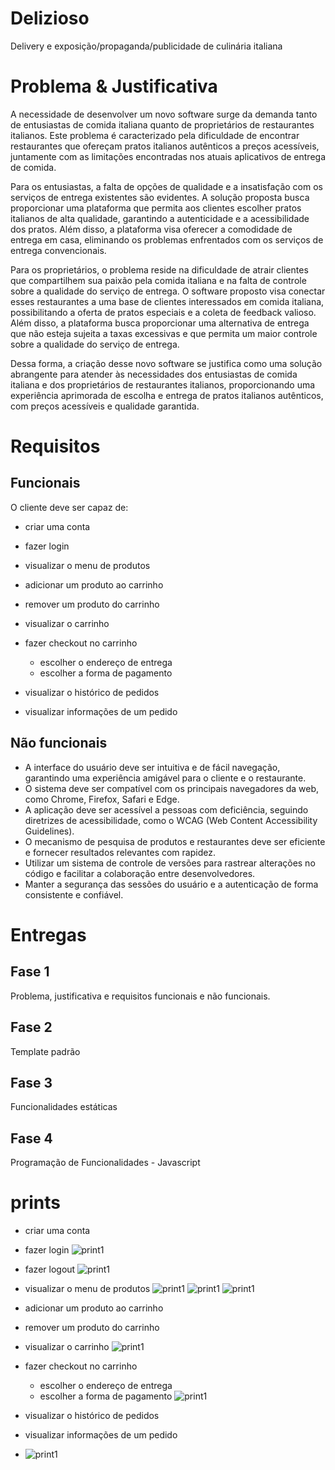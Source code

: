 # Delizioso

Delivery e exposição/propaganda/publicidade de culinária italiana

# Problema & Justificativa
A necessidade de desenvolver um novo software surge da demanda tanto de entusiastas de comida italiana quanto de proprietários de restaurantes italianos. Este problema é caracterizado pela dificuldade de encontrar restaurantes que ofereçam pratos italianos autênticos a preços acessíveis, juntamente com as limitações encontradas nos atuais aplicativos de entrega de comida.

Para os entusiastas, a falta de opções de qualidade e a insatisfação com os serviços de entrega existentes são evidentes. A solução proposta busca proporcionar uma plataforma que permita aos clientes escolher pratos italianos de alta qualidade, garantindo a autenticidade e a acessibilidade dos pratos. Além disso, a plataforma visa oferecer a comodidade de entrega em casa, eliminando os problemas enfrentados com os serviços de entrega convencionais.

Para os proprietários, o problema reside na dificuldade de atrair clientes que compartilhem sua paixão pela comida italiana e na falta de controle sobre a qualidade do serviço de entrega. O software proposto visa conectar esses restaurantes a uma base de clientes interessados em comida italiana, possibilitando a oferta de pratos especiais e a coleta de feedback valioso. Além disso, a plataforma busca proporcionar uma alternativa de entrega que não esteja sujeita a taxas excessivas e que permita um maior controle sobre a qualidade do serviço de entrega.

Dessa forma, a criação desse novo software se justifica como uma solução abrangente para atender às necessidades dos entusiastas de comida italiana e dos proprietários de restaurantes italianos, proporcionando uma experiência aprimorada de escolha e entrega de pratos italianos autênticos, com preços acessíveis e qualidade garantida.

# Requisitos
## Funcionais
O cliente deve ser capaz de: 
- criar uma conta
- fazer login

- visualizar o menu de produtos

- adicionar um produto ao carrinho
- remover um produto do carrinho

- visualizar o carrinho
- fazer checkout no carrinho
  - escolher o endereço de entrega
  - escolher a forma de pagamento

- visualizar o histórico de pedidos
- visualizar informações de um pedido

## Não funcionais
- A interface do usuário deve ser intuitiva e de fácil navegação, garantindo uma experiência amigável para o cliente e o restaurante.
- O sistema deve ser compatível com os principais navegadores da web, como Chrome, Firefox, Safari e Edge.
- A aplicação deve ser acessível a pessoas com deficiência, seguindo diretrizes de acessibilidade, como o WCAG (Web Content Accessibility Guidelines).
- O mecanismo de pesquisa de produtos e restaurantes deve ser eficiente e fornecer resultados relevantes com rapidez.
- Utilizar um sistema de controle de versões para rastrear alterações no código e facilitar a colaboração entre desenvolvedores.
- Manter a segurança das sessões do usuário e a autenticação de forma consistente e confiável.

# Entregas
## Fase 1
Problema, justificativa e requisitos funcionais e não funcionais.

## Fase 2
Template padrão

## Fase 3
Funcionalidades estáticas

## Fase 4 
Programação de Funcionalidades - Javascript

# prints
- criar uma conta
- fazer login
![print1](prints/1.png)

- fazer logout
![print1](prints/2.png)

- visualizar o menu de produtos
![print1](prints/3.png)
![print1](prints/4.png)
![print1](prints/5.png)

- adicionar um produto ao carrinho
- remover um produto do carrinho
- visualizar o carrinho
![print1](prints/6.png)

- fazer checkout no carrinho
  - escolher o endereço de entrega
  - escolher a forma de pagamento
![print1](prints/7.png)

- visualizar o histórico de pedidos
- visualizar informações de um pedido
- ![print1](prints/8.png)


